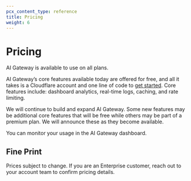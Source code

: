 ```yaml
---
pcx_content_type: reference
title: Pricing
weight: 6
---
```


# Pricing

AI Gateway is available to use on all plans.

AI Gateway’s core features available today are offered for free, and all it takes is a Cloudflare account and one line of code to [get started](/ai-gateway/get-started/creating-gateway/). Core features include: dashboard analytics, real-time logs, caching, and rate limiting.

We will continue to build and expand AI Gateway. Some new features may be additional core features that will be free while others may be part of a premium plan. We will announce these as they become available.

You can monitor your usage in the AI Gateway dashboard.

## Fine Print

Prices subject to change. If you are an Enterprise customer, reach out to your account team to confirm pricing details.

